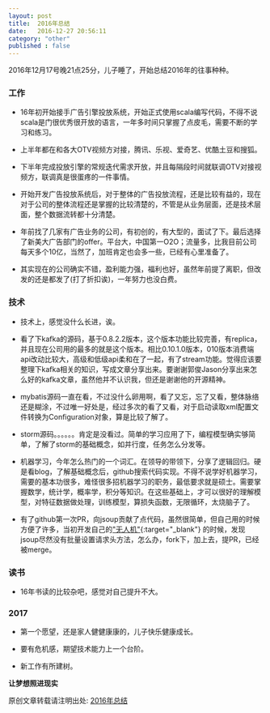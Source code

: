 ```yaml
---
layout: post
title:  2016年总结
date:   2016-12-27 20:56:11
category: "other"
published : false
---
```


2016年12月17号晚21点25分，儿子睡了，开始总结2016年的往事种种。

### 工作

- 16年初开始接手广告引擎投放系统，开始正式使用scala编写代码，不得不说scala是门很优秀很开放的语言，一年多时间只掌握了点皮毛，需要不断的学习和练习。

- 上半年都在和各大OTV视频方对接，腾讯、乐视、爱奇艺、优酷土豆和搜狐。

- 下半年完成投放引擎的常规迭代需求开放，并且每隔段时间就联调OTV对接视频方，联调真是很蛋疼的一件事情。

- 开始开发广告投放系统后，对于整体的广告投放流程，还是比较有益的，现在对于公司的整体流程还是掌握的比较清楚的，不管是从业务层面，还是技术层面，整个数据流转都十分清楚。

- 年前找了几家有广告业务的公司，有初创的，有大型的，面试了下。最后选择了新美大广告部门的offer。平台大，中国第一O2O；流量多，比我目前公司每天多个10亿，当然了，加班肯定也会多一些，已经有心里准备了。

- 其实现在的公司确实不错，盈利能力强，福利也好，虽然年前提了离职，但改发的还是都发了(打了折扣诶)，一年努力也没白费。

### 技术

- 技术上，感觉没什么长进，诶。

- 看了下kafka的源码，基于0.8.2.2版本，这个版本功能比较完善，有replica，并且现在公司用的最多的就是这个版本。相比0.10.1.0版本，010版本消费端api改动比较大，高级和低级api柔和在了一起，有了stream功能。觉得应该要整理下kafka相关的知识，写成文章分享出来。要谢谢郭俊Jason分享出来怎么好的kafka文章，虽然他并不认识我，但还是谢谢他的开源精神。

- mybatis源码一直在看，不过没什么卵用啊，看了又忘，忘了又看，整体脉络还是糊涂，不过唯一好处是，经过多次的看了又看，对于启动读取xml配置文件转换为Configuration对象，算是比较了解了。

- storm源码。。。。。。肯定是没看过。简单的学习应用了下，编程模型确实够简单，了解了storm的基础概念，如并行度，任务怎么分发等。

- 机器学习，今年怎么热门的一个词汇。在领导的带领下，分享了逻辑回归。硬是看blog，了解基础概念后，github搜索代码实现。不得不说学好机器学习，需要的基本功很多，难怪很多招机器学习的职务，最低要求就是硕士。需要掌握数学，统计学，概率学，积分等知识。在这些基础上，才可以很好的理解模型，对特征数据做处理，训练模型，算损失函数，无限循环，太烧脑子了。

- 有了github第一次PR，向jsoup贡献了点代码，虽然很简单，但自己用的时候方便了许多，当初开发自己的["无人机"](https://github.com/zJiaJun/adult-download){:target="_blank"} 的时候，发现jsoup尽然没有批量设置请求头方法，怎么办，fork下，加上去，提PR，已经被merge。

### 读书

- 16年书读的比较杂吧，感觉对自己提升不大。

### 2017

- 第一个愿望，还是家人健健康康的，儿子快乐健康成长。

- 要有危机感，期望技术能力上一个台阶。

- 新工作有所建树。


**让梦想照进现实**

原创文章转载请注明出处: [2016年总结](http://www.9leg.com/other/2016/12/27/the-end-2016.html)



